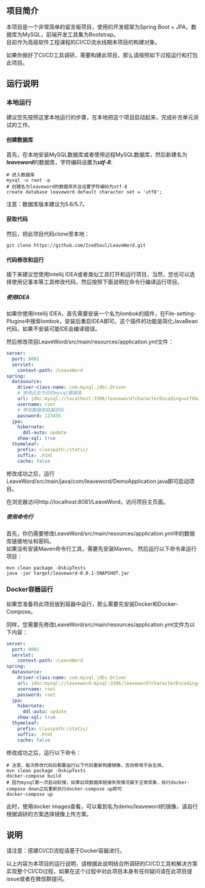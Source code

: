 ## 项目简介
本项目是一个非常简单的留言板项目，使用的开发框架为Spring Boot + JPA，数据库为MySQL，前端开发工具集为Bootstrap。  
 目前作为高级软件工程课程的CI/CD流水线期末项目的构建对象。  

如果你做好了CI/CD工具调研，需要构建此项目，那么请按照如下过程运行和打包此项目。

## 运行说明
### 本地运行
建议您先按照这里本地运行的步骤，在本地把这个项目启动起来，完成补充单元测试的工作。
#### 创建数据库
首先，在本地安装MySQL数据库或者使用远程MySQL数据库，然后新建名为***leaveword***的数据库，字符编码设置为***utf-8***:
```shell
# 进入数据库
mysql -u root -p
# 创建名为leaveword的数据库并且设置字符编码为utf-8
create database leaveword default character set = 'utf8';
```
注意：数据库版本建议为5.6/5.7。

#### 获取代码
然后，把此项目代码clone至本地：
```shell
git clone https://github.com/IcedSoul/LeaveWord.git
```
#### 代码修改和运行
接下来建议您使用Intellij IDEA或者类似工具打开和运行项目，当然，您也可以选择使用记事本等工具修改代码，然后按照下面说明在命令行编译运行项目。

##### 使用IDEA
如果你使用Intellij IDEA，首先需要安装一个名为lombok的插件，在File-setting-Plugins中搜索lombok，安装后重启IDEA即可。这个插件的功能是简化JavaBean代码，如果不安装可能IDE会编译错误。  

然后修改项目LeaveWord/src/main/resources/application.yml文件：
```yml
server:
  port: 8081
  servlet:
    context-path: /LeaveWord
spring:
  datasource:
    driver-class-name: com.mysql.jdbc.Driver
    # 修改此处为你的mysql数据库
    url: jdbc:mysql://localhost:3306/leaveword?characterEncoding=utf8&useSSL=false
    username: root
    # 修改数据库链接密码
    password: 123456
  jpa:
    hibernate:
      ddl-auto: update
    show-sql: true
  thymeleaf:
    prefix: classpath:/static/
    suffix: .html
    cache: false
```

修改成功之后，运行LeaveWord/src/main/java/com/leaveword/DemoApplication.java即可启动项目。

在浏览器访问http://localhost:8081/LeaveWord，访问项目主页面。

##### 使用命令行
首先，你仍需要修改LeaveWord/src/main/resources/application.yml中的数据库链接地址和密码。  
如果没有安装Maven命令行工具，需要先安装Maven。
然后运行以下命令来运行项目：
```shell
mvn clean package -DskipTests
java -jar target/leaveword-0.0.1-SNAPSHOT.jar
```

### Docker容器运行

如果您准备将此项目放到容器中运行，那么需要先安装Docker和Docker-Compose。

同样，您需要先修改LeaveWord/src/main/resources/application.yml文件为以下内容：

```yaml
server:
  port: 8081
  servlet:
    context-path: /LeaveWord
spring:
  datasource:
    driver-class-name: com.mysql.jdbc.Driver
    url: jdbc:mysql://leaveword-mysql:3306/leaveword?characterEncoding=utf8&useSSL=false
    username: root
    password: root
  jpa:
    hibernate:
      ddl-auto: update
    show-sql: true
  thymeleaf:
    prefix: classpath:/static/
    suffix: .html
    cache: false
```

修改成功之后，运行以下命令：

```shell
# 注意，每次修改代码后都要运行以下代码重新构建镜像，否则修改不会生效。
mvn clean package -DskipTests
docker-compose build
# 因为mysql第一次启动较慢，如果出现数据库链接失败情况属于正常现象，执行docker-compose down之后重新执行docker-compose up即可
docker-compose up
```

此时，使用docker images查看，可以看到名为demo/leaveword的镜像，请自行根据调研的方案选择镜像上传方案。

## 说明

请注意：搭建CI/CD流程请基于Docker容器进行。

以上内容为本项目的运行说明，请根据此说明结合所调研的CI/CD工具和解决方案实现整个CI/CD过程，如果在这个过程中对此项目本身有任何疑问请在此项目提issue或者在微信群提问。

